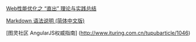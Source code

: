 
[Web性能优化之 “直出” 理论与实践总结](http://web.jobbole.com/86412/)

[Markdown 语法说明 (简体中文版)](http://www.appinn.com/markdown/#philosophy)

[图灵社区 AngularJS权威指南] (http://www.ituring.com.cn/tupubarticle/1046)

